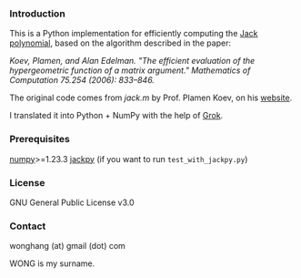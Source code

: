 ### Introduction

This is a Python implementation for efficiently computing the [Jack polynomial](https://mathworld.wolfram.com/JackPolynomial.html), based on the algorithm described in the paper:

*Koev, Plamen, and Alan Edelman. "The efficient evaluation of the hypergeometric function of a matrix argument." Mathematics of Computation 75.254 (2006): 833–846.*

The original code comes from *jack.m* by Prof. Plamen Koev, on his [website](https://sites.google.com/sjsu.edu/plamenkoev/home/software).

I translated it into Python + NumPy with the help of [Grok](https://x.ai/grok).

### Prerequisites

[numpy](https://numpy.org/)>=1.23.3
[jackpy](https://github.com/stla/jackpy) (if you want to run `test_with_jackpy.py`)

### License

GNU General Public License v3.0

### Contact

wonghang (at) gmail (dot) com

WONG is my surname.
